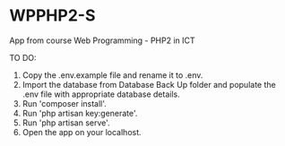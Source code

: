 # WPPHP2-S
App from course Web Programming - PHP2 in ICT 

TO DO:

1. Copy the .env.example file and rename it to .env.
2. Import the database from Database Back Up folder and populate the .env file with appropriate database details.
3. Run 'composer install'.
4. Run 'php artisan key:generate'.
5. Run 'php artisan serve'.
6. Open the app on your localhost.
